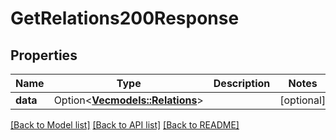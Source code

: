 # GetRelations200Response

## Properties

Name | Type | Description | Notes
------------ | ------------- | ------------- | -------------
**data** | Option<[**Vec<models::Relations>**](Relations.md)> |  | [optional]

[[Back to Model list]](../README.md#documentation-for-models) [[Back to API list]](../README.md#documentation-for-api-endpoints) [[Back to README]](../README.md)


